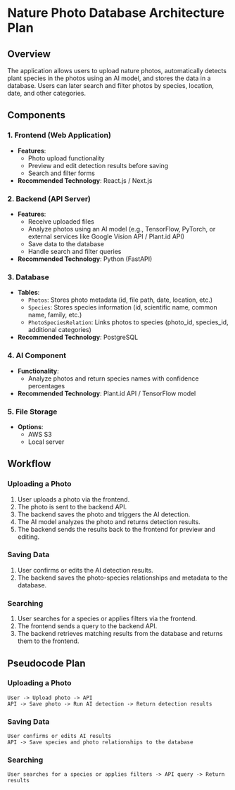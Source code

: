 # Nature Photo Database Architecture Plan

## Overview
The application allows users to upload nature photos, automatically detects plant species in the photos using an AI model, and stores the data in a database. Users can later search and filter photos by species, location, date, and other categories.

## Components

### 1. Frontend (Web Application)
- **Features**:
  - Photo upload functionality
  - Preview and edit detection results before saving
  - Search and filter forms
- **Recommended Technology**: React.js / Next.js

### 2. Backend (API Server)
- **Features**:
  - Receive uploaded files
  - Analyze photos using an AI model (e.g., TensorFlow, PyTorch, or external services like Google Vision API / Plant.id API)
  - Save data to the database
  - Handle search and filter queries
- **Recommended Technology**: Python (FastAPI)

### 3. Database
- **Tables**:
  - `Photos`: Stores photo metadata (id, file path, date, location, etc.)
  - `Species`: Stores species information (id, scientific name, common name, family, etc.)
  - `PhotoSpeciesRelation`: Links photos to species (photo_id, species_id, additional categories)
- **Recommended Technology**: PostgreSQL

### 4. AI Component
- **Functionality**:
  - Analyze photos and return species names with confidence percentages
- **Recommended Technology**: Plant.id API / TensorFlow model

### 5. File Storage
- **Options**:
  - AWS S3
  - Local server

## Workflow

### Uploading a Photo
1. User uploads a photo via the frontend.
2. The photo is sent to the backend API.
3. The backend saves the photo and triggers the AI detection.
4. The AI model analyzes the photo and returns detection results.
5. The backend sends the results back to the frontend for preview and editing.

### Saving Data
1. User confirms or edits the AI detection results.
2. The backend saves the photo-species relationships and metadata to the database.

### Searching
1. User searches for a species or applies filters via the frontend.
2. The frontend sends a query to the backend API.
3. The backend retrieves matching results from the database and returns them to the frontend.

## Pseudocode Plan

### Uploading a Photo
```
User -> Upload photo -> API
API -> Save photo -> Run AI detection -> Return detection results
```

### Saving Data
```
User confirms or edits AI results
API -> Save species and photo relationships to the database
```

### Searching
```
User searches for a species or applies filters -> API query -> Return results
```